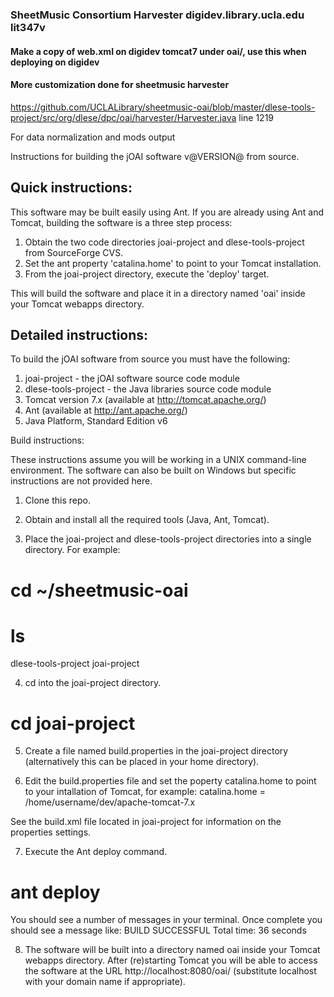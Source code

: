 
### SheetMusic Consortium Harvester digidev.library.ucla.edu lit347v

#### Make a copy of web.xml on digidev tomcat7 under oai/, use this when deploying on digidev 

#### More customization done for sheetmusic harvester 
https://github.com/UCLALibrary/sheetmusic-oai/blob/master/dlese-tools-project/src/org/dlese/dpc/oai/harvester/Harvester.java
line 1219

For data normalization and mods output

Instructions for building the jOAI software v@VERSION@ from source.

Quick instructions: 
--------------------------------------------

This software may be built easily using Ant. If you are already using Ant
and Tomcat, building the software is a three step process:
1. Obtain the two code directories joai-project and dlese-tools-project from SourceForge CVS.
2. Set the ant property 'catalina.home' to point to your Tomcat installation.
3. From the joai-project directory, execute the 'deploy' target.

This will build the software and place it in a directory named 'oai'
inside your Tomcat webapps directory.


Detailed instructions:
--------------------------------------------

To build the jOAI software from source you must have the following:
  
1. joai-project - the jOAI software source code module
2. dlese-tools-project - the Java libraries source code module
3. Tomcat version 7.x (available at http://tomcat.apache.org/)
4. Ant (available at http://ant.apache.org/)
5. Java Platform, Standard Edition v6


 
Build instructions:

These instructions assume you will be working in a UNIX command-line environment.
The software can also be built on Windows but specific instructions are not 
provided here.

1. Clone this repo.

2. Obtain and install all the required tools (Java, Ant, Tomcat).

3. Place the joai-project and dlese-tools-project directories into a single directory.
For example:
 # cd ~/sheetmusic-oai
 # ls 
   dlese-tools-project joai-project
	  
4. cd into the joai-project directory.
  # cd joai-project

5. Create a file named build.properties in the joai-project directory 
(alternatively this can be placed in your home directory).

6. Edit the build.properties file and set the poperty catalina.home to
point to your intallation of Tomcat, for example:
catalina.home = /home/username/dev/apache-tomcat-7.x

See the build.xml file located in joai-project for information on the 
properties settings.

7. Execute the Ant deploy command.
  # ant deploy
You should see a number of messages in your terminal. Once complete
you should see a message like:
    BUILD SUCCESSFUL
    Total time: 36 seconds

8. The software will be built into a directory named oai inside your
Tomcat webapps directory. After (re)starting Tomcat you will be able to
access the software at the URL http://localhost:8080/oai/
(substitute localhost with your domain name if appropriate).

